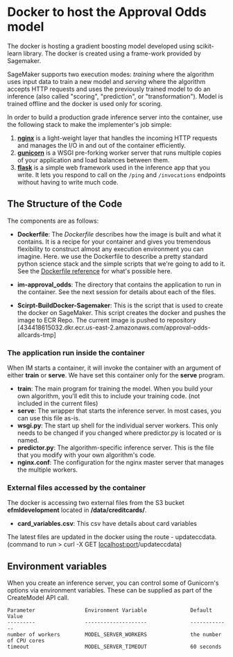 # Docker to host the Approval Odds model

The docker is hosting a gradient boosting model developed using scikit-learn library. The docker is created using a frame-work provided by Sagemaker.

SageMaker supports two execution modes: _training_ where the algorithm uses input data to train a new model and _serving_ where the algorithm accepts HTTP requests and uses the previously trained model to do an inference (also called "scoring", "prediction", or "transformation"). Model is trained offline and the docker is used only for scoring. 

In order to build a production grade inference server into the container, use the following stack to make the implementer's job simple:

1. __[nginx][nginx]__ is a light-weight layer that handles the incoming HTTP requests and manages the I/O in and out of the container efficiently.
2. __[gunicorn][gunicorn]__ is a WSGI pre-forking worker server that runs multiple copies of your application and load balances between them.
3. __[flask][flask]__ is a simple web framework used in the inference app that you write. It lets you respond to call on the `/ping` and `/invocations` endpoints without having to write much code.

## The Structure of the Code

The components are as follows:

* __Dockerfile__: The _Dockerfile_ describes how the image is built and what it contains. It is a recipe for your container and gives you tremendous flexibility to construct almost any execution environment you can imagine. Here. we use the Dockerfile to describe a pretty standard python science stack and the simple scripts that we're going to add to it. See the [Dockerfile reference][dockerfile] for what's possible here.

* __im-approval_odds__: The directory that contains the application to run in the container. See the next session for details about each of the files.

* __Scirpt-BuildDocker-Sagemaker__: This is the script that is used to create the docker on SageMaker. This script creates the docker and pushes the image to ECR Repo. The current image is pushed to repository [434418615032.dkr.ecr.us-east-2.amazonaws.com/approval-odds-allcards-tmp]

### The application run inside the container

When IM starts a container, it will invoke the container with an argument of either __train__ or __serve__. We have set this container only for the __serve__ program.

* __train__: The main program for training the model. When you build your own algorithm, you'll edit this to include your training code. (not included in the current files)
* __serve__: The wrapper that starts the inference server. In most cases, you can use this file as-is.
* __wsgi.py__: The start up shell for the individual server workers. This only needs to be changed if you changed where predictor.py is located or is named.
* __predictor.py__: The algorithm-specific inference server. This is the file that you modify with your own algorithm's code.
* __nginx.conf__: The configuration for the nginx master server that manages the multiple workers.

### External files accessed by the container
The docker is accessing two external files from the S3 bucket __efmldevelopment__ located in __/data/creditcards/__. 

* __card_variables.csv__: This csv have details about card variables 

The latest files are updated in the docker using the route - updateccdata. (command to run > curl -X GET <localhost:port>/updateccdata) 

## Environment variables

When you create an inference server, you can control some of Gunicorn's options via environment variables. These
can be supplied as part of the CreateModel API call.

    Parameter                Environment Variable              Default Value
    ---------                --------------------              -------------
    number of workers        MODEL_SERVER_WORKERS              the number of CPU cores
    timeout                  MODEL_SERVER_TIMEOUT              60 seconds


[skl]: http://scikit-learn.org "scikit-learn Home Page"
[dockerfile]: https://docs.docker.com/engine/reference/builder/ "The official Dockerfile reference guide"
[ecr]: https://aws.amazon.com/ecr/ "ECR Home Page"
[nginx]: http://nginx.org/
[gunicorn]: http://gunicorn.org/
[flask]: http://flask.pocoo.org/

